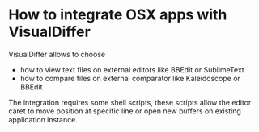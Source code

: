 How to integrate OSX apps with VisualDiffer
===================

VisualDiffer allows to choose

- how to view text files on external editors like BBEdit or SublimeText
- how to compare files on external comparator like Kaleidoscope or BBEdit

The integration requires some shell scripts, these scripts allow the editor caret to move position at specific line or open new buffers on existing application instance.
